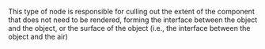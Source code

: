 This type of node is responsible for culling out the extent of the component that does not need to be rendered, forming the interface between the object and the object, or the surface of the object (i.e., the interface between the object and the air)
